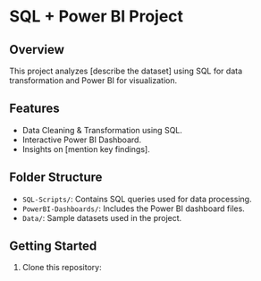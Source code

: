 # SQL + Power BI Project

## Overview
This project analyzes [describe the dataset] using SQL for data transformation and Power BI for visualization.

## Features
- Data Cleaning & Transformation using SQL.
- Interactive Power BI Dashboard.
- Insights on [mention key findings].

## Folder Structure
- `SQL-Scripts/`: Contains SQL queries used for data processing.
- `PowerBI-Dashboards/`: Includes the Power BI dashboard files.
- `Data/`: Sample datasets used in the project.

## Getting Started
1. Clone this repository:
